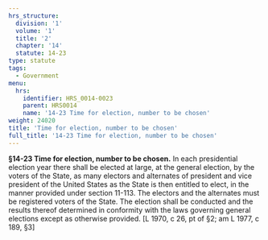 ```yaml
---
hrs_structure:
  division: '1'
  volume: '1'
  title: '2'
  chapter: '14'
  statute: 14-23
type: statute
tags:
  - Government
menu:
  hrs:
    identifier: HRS_0014-0023
    parent: HRS0014
    name: '14-23 Time for election, number to be chosen'
weight: 24020
title: 'Time for election, number to be chosen'
full_title: '14-23 Time for election, number to be chosen'
---
```

**§14-23 Time for election, number to be chosen.** In each presidential election year there shall be elected at large, at the general election, by the voters of the State, as many electors and alternates of president and vice president of the United States as the State is then entitled to elect, in the manner provided under section 11-113\. The electors and the alternates must be registered voters of the State. The election shall be conducted and the results thereof determined in conformity with the laws governing general elections except as otherwise provided. [L 1970, c 26, pt of §2; am L 1977, c 189, §3]